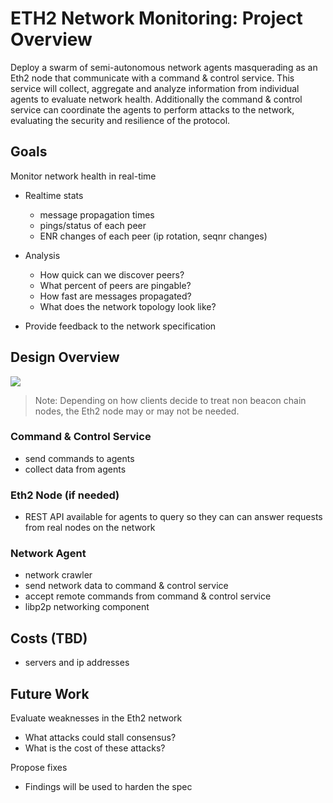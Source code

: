 # ETH2 Network Monitoring: Project Overview

Deploy a swarm of semi-autonomous network agents masquerading as an Eth2 node that communicate with a command & control service. This service will collect, aggregate and analyze information from individual agents to evaluate network health. Additionally the command & control service can coordinate the agents to perform attacks to the network, evaluating the security and resilience of the protocol.

## Goals

Monitor network health in real-time
* Realtime stats
    * message propagation times
    * pings/status of each peer
    * ENR changes of each peer (ip rotation, seqnr changes)

* Analysis
    * How quick can we discover peers?
    * What percent of peers are pingable?
    * How fast are messages propagated?
    * What does the network topology look like?

* Provide feedback to the network specification

## Design Overview

![](https://i.imgur.com/VOhqH2f.jpg)

> Note: Depending on how clients decide to treat non beacon chain nodes, the Eth2 node may or may not be needed.

### Command & Control Service
 - send commands to agents
 - collect data from agents

### Eth2 Node (if needed)
 - REST API available for agents to query so they can can answer requests from real nodes on the network

### Network Agent
 - network crawler
 - send network data to command & control service
 - accept remote commands from command & control service
 - libp2p networking component

## Costs (TBD)
- servers and ip addresses

## Future Work
Evaluate weaknesses in the Eth2 network
* What attacks could stall consensus?
* What is the cost of these attacks?

Propose fixes
* Findings will be used to harden the spec










